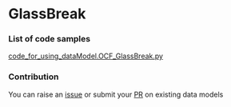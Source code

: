 # GlassBreak

### List of code samples 

<!-- 50-List of code -->

<!-- [code entry](link) -->
[code_for_using_dataModel.OCF_GlassBreak.py](https://github.com/smart-data-models/dataModel.OCF/blob/master/GlassBreak/code/code_for_using_dataModel.OCF_GlassBreak.py)


<!-- /50-List of code -->

### Contribution
You can raise an [issue](https://github.com/smart-data-models/dataModel.OCF/issues) or submit your [PR](https://github.com/smart-data-models/dataModel.OCF/pulls) on existing data models
